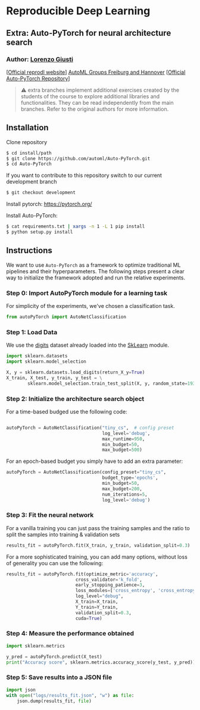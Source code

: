 # Reproducible Deep Learning
## Extra: Auto-PyTorch for neural architecture search

### Author: [Lorenzo Giusti](https://github.com/lrnzgiusti)

[[Official reprodl website](https://www.sscardapane.it/teaching/reproducibledl/)]
[AutoML Groups Freiburg and Hannover](http://www.automl.org/)
[[Official Auto-PyTorch Repository](https://github.com/automl/Auto-PyTorch/)]


> ⚠️ extra branches implement additional exercises created by the students of the 
> course to explore additional libraries and functionalities. They can be read 
> independently from the main branches. Refer to the original authors for more information.


## Installation

Clone repository

```sh
$ cd install/path
$ git clone https://github.com/automl/Auto-PyTorch.git
$ cd Auto-PyTorch
```
If you want to contribute to this repository switch to our current development branch

```sh
$ git checkout development
```

Install pytorch: 
https://pytorch.org/

Install Auto-PyTorch:

```sh
$ cat requirements.txt | xargs -n 1 -L 1 pip install
$ python setup.py install
```



## Instructions

We want to use ``Auto-PyTorch`` as a framework to optimize traditional ML pipelines and their hyperparameters. The following steps present a clear way to initialize the framework adopted and run the relative experiments.


### Step 0: Import AutoPyTorch module for a learning task

For simplicity of the experiments, we've chosen a classification task.

```py
from autoPyTorch import AutoNetClassification
```


### Step 1: Load Data

We use the [digits](https://archive.ics.uci.edu/ml/datasets/Optical+Recognition+of+Handwritten+Digits) dataset already loaded into the [SkLearn](https://scikit-learn.org/stable/index.html) module.

```py
import sklearn.datasets
import sklearn.model_selection

X, y = sklearn.datasets.load_digits(return_X_y=True)
X_train, X_test, y_train, y_test = \
        sklearn.model_selection.train_test_split(X, y, random_state=193)

```


### Step 2: Initialize the architecture search object

For a time-based budged use the following code:

```py

autoPyTorch = AutoNetClassification("tiny_cs",  # config preset
                                    log_level='debug',
                                    max_runtime=950,
                                    min_budget=50,
                                    max_budget=500)
```

For an epoch-based budget you simply have to add an extra parameter:

```py
autoPyTorch = AutoNetClassification(config_preset="tiny_cs", 
                                    budget_type='epochs', 
                                    min_budget=50, 
                                    max_budget=200, 
                                    num_iterations=5, 
                                    log_level='debug')
```



### Step 3: Fit the neural network

For a vanilla training you can just pass the training samples and the ratio to split the samples into training & validation sets

```py
results_fit = autoPyTorch.fit(X_train, y_train, validation_split=0.3)
```

For a more sophisticated training, you can add many options, without loss of generality you can use the following:

```py
results_fit = autoPyTorch.fit(optimize_metric='accuracy',
                          cross_validator='k_fold',
                          early_stopping_patience=3,
                          loss_modules=['cross_entropy', 'cross_entropy_weighted'],
                          log_level="debug",
                          X_train=X_train,
                          Y_train=Y_train,
                          validation_split=0.3,
                          cuda=True)
```





### Step 4: Measure the performance obtained


```py
import sklearn.metrics

y_pred = autoPyTorch.predict(X_test)
print("Accuracy score", sklearn.metrics.accuracy_score(y_test, y_pred))
```


### Step 5: Save results into a JSON file


```py
import json
with open("logs/results_fit.json", "w") as file:
    json.dump(results_fit, file)
```

